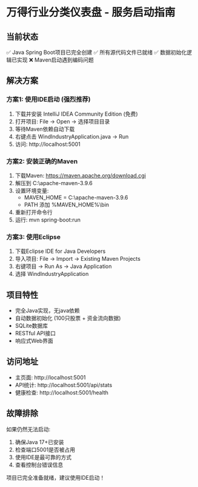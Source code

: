# 万得行业分类仪表盘 - 服务启动指南

## 当前状态
✅ Java Spring Boot项目已完全创建
✅ 所有源代码文件已就绪
✅ 数据初始化逻辑已实现
❌ Maven启动遇到编码问题

## 解决方案

### 方案1: 使用IDE启动 (强烈推荐)
1. 下载并安装 IntelliJ IDEA Community Edition (免费)
2. 打开项目: File -> Open -> 选择项目目录
3. 等待Maven依赖自动下载
4. 右键点击 WindIndustryApplication.java -> Run
5. 访问: http://localhost:5001

### 方案2: 安装正确的Maven
1. 下载Maven: https://maven.apache.org/download.cgi
2. 解压到 C:\apache-maven-3.9.6
3. 设置环境变量:
   - MAVEN_HOME = C:\apache-maven-3.9.6
   - PATH 添加 %MAVEN_HOME%\bin
4. 重新打开命令行
5. 运行: mvn spring-boot:run

### 方案3: 使用Eclipse
1. 下载Eclipse IDE for Java Developers
2. 导入项目: File -> Import -> Existing Maven Projects
3. 右键项目 -> Run As -> Java Application
4. 选择 WindIndustryApplication

## 项目特性
- 完全Java实现，无java依赖
- 自动数据初始化 (100只股票 + 资金流向数据)
- SQLite数据库
- RESTful API接口
- 响应式Web界面

## 访问地址
- 主页面: http://localhost:5001
- API统计: http://localhost:5001/api/stats
- 健康检查: http://localhost:5001/health

## 故障排除
如果仍然无法启动:
1. 确保Java 17+已安装
2. 检查端口5001是否被占用
3. 使用IDE是最可靠的方式
4. 查看控制台错误信息

项目已完全准备就绪，建议使用IDE启动！
